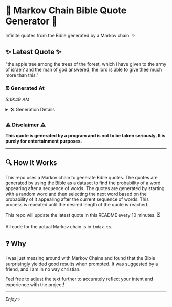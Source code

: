 # 📖 Markov Chain Bible Quote Generator 📖

Infinite quotes from the Bible generated by a Markov chain. ✨

## ✨ Latest Quote ✨
"the apple tree among the trees of the forest, which i have given to the army of israel? and the man of god answered, the lord is able to give thee much more than this."

### ⏰ Generated At
*5:19:49 AM*

<details>
    <summary>🛠️ Generation Details</summary>
    <p>
        <strong>🌱 Seed:</strong> the<br>
        <strong>🔄 Iterations:</strong> 34<br>
        <strong>📜 Context History:</strong><br>[ the ]: apple<br>[ the, apple ]: tree<br>[ the, apple, tree ]: among<br>[ the, apple, tree, among ]: the<br>[ the, apple, tree, among, the ]: trees<br>[ the, apple, tree, among, the, trees ]: of<br>[ apple, tree, among, the, trees, of ]: the<br>[ tree, among, the, trees, of, the ]: forest,<br>[ among, the, trees, of, the, forest, ]: which<br>[ the, trees, of, the, forest,, which ]: i<br>[ trees, of, the, forest,, which, i ]: have<br>[ of, the, forest,, which, i, have ]: given<br>[ the, forest,, which, i, have, given ]: to<br>[ forest,, which, i, have, given, to ]: the<br>[ which, i, have, given, to, the ]: army<br>[ i, have, given, to, the, army ]: of<br>[ have, given, to, the, army, of ]: israel?<br>[ given, to, the, army, of, israel? ]: and<br>[ to, the, army, of, israel?, and ]: the<br>[ the, army, of, israel?, and, the ]: man<br>[ army, of, israel?, and, the, man ]: of<br>[ of, israel?, and, the, man, of ]: god<br>[ israel?, and, the, man, of, god ]: answered,<br>[ and, the, man, of, god, answered, ]: the<br>[ the, man, of, god, answered,, the ]: lord<br>[ man, of, god, answered,, the, lord ]: is<br>[ of, god, answered,, the, lord, is ]: able<br>[ god, answered,, the, lord, is, able ]: to<br>[ answered,, the, lord, is, able, to ]: give<br>[ the, lord, is, able, to, give ]: thee<br>[ lord, is, able, to, give, thee ]: much<br>[ is, able, to, give, thee, much ]: more<br>[ able, to, give, thee, much, more ]: than<br>[ to, give, thee, much, more, than ]: this.<br>
    </p>
</details>

### ⚠️ Disclaimer ⚠️
**This quote is generated by a program and is not to be taken seriously. It is purely for entertainment purposes.**

---

## 🔍 How It Works

This repo uses a Markov chain to generate Bible quotes. The quotes are generated by using the Bible as a dataset to find the probability of a word appearing after a sequence of words. The quotes are generated by starting with a random word and then selecting the next word based on the probability of it appearing after the current sequence of words. This process is repeated until the desired length of the quote is reached.

This repo will update the latest quote in this README every 10 minutes. ⏳

All code for the actual Markov chain is in `index.ts`.

## ❓ Why

I was just messing around with Markov Chains and found that the Bible surprisingly yielded good results when prompted. 
It was suggested by a friend, and I am in no way christian.

Feel free to adjust the text further to accurately reflect your intent and experience with the project!

---

*Enjoy*✨
